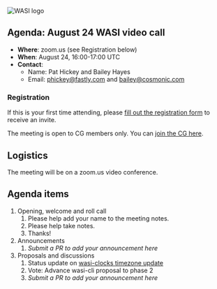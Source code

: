 ![WASI logo](https://raw.githubusercontent.com/WebAssembly/WASI/main/WASI.png)

## Agenda: August 24 WASI video call

- **Where**: zoom.us (see Registration below)
- **When**: August 24, 16:00-17:00 UTC
- **Contact**:
  - Name: Pat Hickey and Bailey Hayes
  - Email: phickey@fastly.com and bailey@cosmonic.com

### Registration

If this is your first time attending, please [fill out the registration form](https://docs.google.com/forms/d/e/1FAIpQLSdpO6Lp2L_dZ2_oiDgzjKx7pb7s2YYHjeSIyfHWZZGSKoZKWQ/viewform?usp=sf_link) to receive an invite.

The meeting is open to CG members only. You can [join the CG here](https://www.w3.org/community/webassembly/).

## Logistics

The meeting will be on a zoom.us video conference.

## Agenda items

1. Opening, welcome and roll call
    1. Please help add your name to the meeting notes.
    1. Please help take notes.
    1. Thanks!
1. Announcements
    1. _Submit a PR to add your announcement here_
1. Proposals and discussions
    1. Status update on [wasi-clocks timezone update](https://github.com/WebAssembly/wasi-clocks/pull/48)
    1. Vote: Advance wasi-cli proposal to phase 2
    1. _Submit a PR to add your announcement here_
